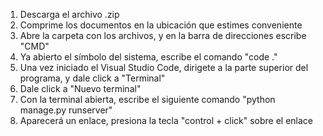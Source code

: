 1. Descarga el archivo .zip
2. Comprime los documentos en la ubicación que estimes conveniente
3. Abre la carpeta con los archivos, y en la barra de direcciones escribe "CMD"
4. Ya abierto el símbolo del sistema, escribe el comando "code ."
5. Una vez iniciado el Visual Studio Code, dirigete a la parte superior del programa, y dale click a "Terminal"
6. Dale click a "Nuevo terminal"
7. Con la terminal abierta, escribe el siguiente comando "python manage.py runserver"
8. Aparecerá un enlace, presiona la tecla "control + click" sobre el enlace
